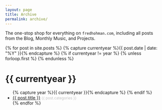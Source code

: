 ```yaml
---
layout: page
title: Archive
permalink: archive/
---
```


The one-stop shop for everything on `fredhohman.com`, including all posts from the Blog, Monthly Music, and Projects. 

<dl>
{% for post in site.posts %}
  {% capture currentyear %}{{ post.date | date: "%Y" }}{% endcapture %}
  {% if currentyear != year %}
    {% unless forloop.first %}
    </ul>
    {% endunless %}
    <h1>{{ currentyear }}</h1>
    <ul>
    {% capture year %}{{ currentyear }}{% endcapture %}
  {% endif %}
  <li><a href="{{ post.url }}">{{ post.title }}</a>&nbsp;<small style="color: #c0c0c0">{{ post.categories }}</small></li>
{% endfor %}
</dl>
